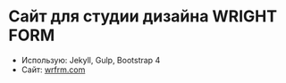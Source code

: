 # Сайт для студии дизайна WRIGHT FORM 
- Использую: Jekyll, Gulp, Bootstrap 4
- Сайт: <a href="https://wrfrm.com">wrfrm.com</a>
